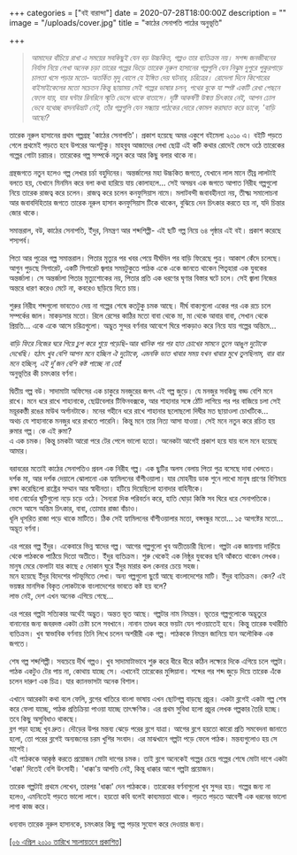 +++
categories = ["বই বারান্দা"]
date = 2020-07-28T18:00:00Z
description = ""
image = "/uploads/cover.jpg"
title = "কাঠের সেনাপতি পাঠের অনুভূতি"

+++
> _আমাদের বাঁচিয়ে রাখা এ সময়ের সবকিছুই যেন বড় উচ্চকিত, গল্পও তার ব্যতিক্রম নয়। সশব্দ জনজীবনের নির্যাস নিয়ে লেখা অনেক চড়া তারের গল্পের ভিড়ে তারেক নূরুল হাসানের গল্পগুলি যেন নিঝুম দুপুরে পুকুরপাড়ে চালতা খসে পড়ার মতো- অতর্কিত মৃদু বোলে যে ইঙ্গিত দেয় ঘটনার, চরিত্রের। রোদেলা দিনে কিশোরের বাইসাইকেলের মতো সচেতন কিন্তু ছায়াময় সেই গল্পের ভাষার চলন, পথের বুকে যা স্পষ্ট একটি রেখা পেছনে ফেলে যায়, যার ঘন্টার রিনরিনে স্মৃতি ভেসে থাকে বাতাসে। দৃষ্টি আকর্ষণী উন্মত্ত চিৎকার নেই, আপন ঢোল ভেবে যথেচ্ছ বাদনবিভ্রাট নেই, তাঁর গল্পগুলি যেন সন্ধ্যায় পাঠকের দোরে কোমল করাঘাত করে ডাকে, 'বাড়ি আছো?_

তারেক নূরুল হাসানের প্রথম গল্পগ্রন্থ 'কাঠের সেনাপতি'। প্রকাশ হয়েছে অমর একুশে বইমেলা ২০১০ এ। বইটি পড়তে গেলে প্রথমেই পড়তে হবে উপরের অংশটুকু। মাহবুব আজাদের লেখা ছোট্ট এই কটি কথার রোদেই ভেসে ওঠে তারেকের গল্পের গোটা চরাচর। তারেকের গল্প সম্পর্কে নতুন করে আর কিছু বলার থাকে না।

গ্রন্থজগতে নতুন হলেও গল্প লেখার চর্চা বহুদিনের। অন্তর্জালের মহা উচ্চকিত জগতে, যেখানে লাল মানে তীব্র লালটাই বলতে হয়, যেখানে মিনমিন করে বলা কথা হারিয়ে যায় কোলাহলে... সেই অসম্ভব এক জগতে আপাত নিরীহ গল্পগুলো নিয়ে তারেক রাজত্ব করে চলেন। রাজত্ব করে চলেন কনফুসিয়াস নামে। মলাটবন্দী জবাবহীনতা নয়, তীক্ষ্ম সমালোচনা আর জবাবদিহিতার জগতে তারেক নূরুল হাসান কনফুসিয়াস টিকে থাকেন, বুঝিয়ে দেন চিৎকার করতে হয় না, যদি চিন্তার জোর থাকে।

সমান্তরাল, বউ, কাঠের সেনাপতি, ইঁদুর, নিমন্ত্রণ আর শব্দশিল্পী- এই ছটি গল্প নিয়ে ৬৪ পৃষ্ঠার এই বই। প্রকাশ করেছে শস্যপর্ব।

পিতা আর পুত্রের গল্প সমান্তরাল। পিতার মৃত্যুর পর খবর পেয়ে দীর্ঘদিন পর বাড়ি ফিরেছে পুত্র। আকাশ কেঁদে চলেছে। আগুন পুড়ছে সিগারেট, একটি সিগারেট জ্বলার সময়টুকুতে পাঠক একে একে জানতে থাকেন পিতৃহারা এক যুবকের অন্তর্জালা। সে অন্তর্জালা পিতার মৃত্যুশোকের নয়, পিতার প্রতি এক ধরণের ঘৃণার বিস্তার ঘটে চলে। সেই জ্বালা নিজের অন্তরে ধারণ করেও মেটে না, কবরেও ছড়িয়ে দিতে চায়।

শুরুর নিরীহ শব্দগুলো ভাবতেও দেয় না গল্পের শেষে কতটুকু চমক আছে। দীর্ঘ বাক্যগুলো একের পর এক রচে চলে সম্পর্কের জাল। মাকড়সার মতো। রিলে রেসের কাঠির মতো বাবা থেকে মা, মা থেকে আবার বাবা, সেখান থেকে প্রিয়তি... একে একে আসে চরিত্রগুলো। অদ্ভুত সুন্দর বর্ণনার আবেশে ঘিরে পাকড়াও করে নিয়ে যায় গল্পের অন্তিমে...

_বাড়ি ফিরে নিজের ঘরে গিয়ে চুপ করে শুয়ে পড়েছি-আর খানিক পর পর হাত চোখের সামনে তুলে আঙুল দুটোকে দেখেছি। হঠাৎ খুব বেশি আপন মনে হচ্ছিল ঐ দুটোকে, এমনকি ভাত খাবার সময় যখন খাবার মুখে তুলছিলাম, বার বার মনে হচ্ছিল, এই দু'জন বেশি কষ্ট পাচ্ছে না তো!_  
অনুভূতির কী চমৎকার বর্ণনা।

দ্বিতীয় গল্প বউ। সাদামাটা অফিসের এক চাকুরে মনজুরের জগৎ এই গল্প জুড়ে। যে মনজুর সবকিছু বড্ড বেশি মনে রাখে। মনে ধরে রাখে শাহানাকে, ছোট্টবেলার টিফিনবক্সকে, আর শাহানার সঙ্গে ঠোঁট লাগিয়ে পর পর বাজিয়ে চলা সেই ময়ূরকণ্ঠী রঙের মাউথ অর্গানটাকে। মনের গহীনে ধরে রাখে শাহানার ছলোছলো দিঘীর মত ছায়াওলা চোখটিকে...  
অথচ যে শাহানাকে মনজুর ধরে রাখতে পারেনি। কিন্তু মনে তার নিত্য আসা যাওয়া। সেই মনে নতুন করে রচিত হয় রুমার গল্প। কে এই রুমা?  
এ এক চমক। কিন্তু চমকটা আরো পরে টের পেলে ভালো হতো। অনেকটা আগেই প্রকাশ হয়ে যায় বলে মনে হয়েছে আমার।

বরাবরের মতোই কাঠের সেনাপতিও প্রবল এক নিরীহ গল্প। এক ছুটির অলস বেলায় পিতা পুত্র বসেছে দাবা খেলতে। দর্শক মা, আর দর্শক দেয়ালে ঝোলানো এক হ্যামিলনের বাঁশীওয়ালা। যার মোহনীয় ডাক শুনে লাখো মানুষ প্রাণের বিণিময়ে রক্ষা করেছিলো রাষ্ট্রের সম্মান আর স্বাধীনতা। হটিয়ে দিয়েছিলো হানাদার বাহিনীকে।  
দাবা বোর্ডের ঘুটিগুলো নড়ে চড়ে ওঠে। সৈন্যরা দিক পরিবর্তন করে, হাতি ঘোড়া কিস্তি সব ঘিরে ধরে সেনাপতিকে।  
ভেসে আসে অন্তিম চিৎকার, বাবা, তোমার রাজা বাঁচাও।  
ধূলি ধূসরিত রাজা পড়ে থাকে মাটিতে। ঠিক সেই হ্যামিলনের বাঁশীওয়ালার মতো, বঙ্গবন্ধুর মতো... ১৫ আগষ্টের মতো...  
অদ্ভূত বর্ণনা।

এর পরের গল্প ইঁদুর। একেবারে ভিন্ন স্বাদের গল্প। আগের গল্পগুলো খুব অতীতচারী ছিলো। গল্পটা এক জায়গায় দাড়িঁয়ে থেকে পাঠককে পাঠিয়ে দিতো অতীতে। ইঁদুর ব্যতিক্রম। শুরু থেকেই এক নিষ্ঠুর যুবকের ছবি আঁকতে থাকেন লেখক। মানুষ মেরে ফেলাটা যার কাছে ৫ দোকান ঘুরে ইঁদুর মারার কল কেনার চেয়ে সহজ।  
মনে হয়েছে ইঁদুর বিদেশের পটভূমিতে লেখা। অন্য গল্পগুলো ছুয়েঁ আছে বাংলাদেশের মাটি। ইঁদুর ব্যতিক্রম। কেন? এই ভয়ঙ্কর মানসিক বিকৃত লোকটাকে বাংলাদেশের ভাবতে কষ্ট হয় বলে?  
লাভ নেই, দেশ এখন অনেক এগিয়ে গেছে...

এর পরের গল্পটা সত্যিকার অর্থেই অদ্ভুত। অন্তত ভূত আছে। গল্পটার নাম নিমন্ত্রন। ভূতের গল্পগুলোকে অদ্ভূতুরে বানানোর জন্য জবরদস্ত একটা চেষ্টা চলে সবখানে। নানান তাণ্ডব করে ভয়টা যেন পাওয়াতেই হবে। কিন্তু তারেক যথারীতি ব্যতিক্রম। খুব স্বাভাবিক বর্ণনায় তিনি লিখে চলেন অশরীরী এক গল্প। পাঠককে নিমন্ত্রন জানিয়ে যান অলৌকিক এক জগতে।

শেষ গল্প শব্দশিল্পী। সবচেয়ে দীর্ঘ গল্পও। খুব সাদামাটাভাবে শুরু করে ধীরে ধীরে কঠিন লক্ষ্যের দিকে এগিয়ে চলে গল্পটা। পাঠক একটুও টের পায় না, কোথায় যাচ্ছে সে। এখানেই তারেকের মুন্সিয়ানা। শব্দের পর শব্দ জুড়ে দিয়ে তারেক এঁকে চলেন দারুণ এক চিত্র। যার ক্যানভাসটা অনেক বিশাল।

এখানে আরেকটা কথা বলে ফেলি, ব্লগের খাতিরে বাংলা ভাষায় এখন ছোটগল্প বাড়ছে প্রচুর। একটা ব্লগেই একটা গল্প শেষ করে ফেলা যাচ্ছে, পাঠক প্রতিক্রিয়া পাওয়া যাচ্ছে তাৎক্ষণিক। এর প্রথম সুবিধা হলো প্রচুর লেখক গল্পকার তৈরি হচ্ছে। তবে কিছু অসুবিধাও থাকছে।  
ব্লগ পড়া হচ্ছে খুব দ্রুত। দৌড়ের উপর মন্তব্য ঝেড়ে পরের ব্লগে যাত্রা। আগের ব্লগে হয়তো কারো প্রতি সমবেদনা জানাতে হলো, তো পরের ব্লগেই অন্যজনের চরম খুশির সংবাদ। এর মাঝখানে গল্পটা পড়ে ফেলে পাঠক। মন্তব্যগুলোও হয় সে মাপেই।  
এই পাঠককে আকৃষ্ঠ করতে প্রয়োজন মোটা দাগের চমক। তাই ব্লগে অনেকেই গল্পের চেয়ে গল্পের শেষে মোটা দাগে একটা 'ধাক্কা' দিতেই বেশি উৎসাহী। 'ধাক্কা'য় আপত্তি নেই, কিন্তু ধাক্কার আগে গল্পটা প্রয়োজন।

তারেক গল্পটাই প্রথমে লেখেন, তারপর 'ধাক্কা' দেন পাঠককে। তারেকের বর্ণনাগুলো খুব সুন্দর হয়। গল্পের জন্য না হলেও, এমনিতেই পড়তে ভালো লাগে। হয়তো কবি বলেই কাব্যময়তা থাকে। পড়তে পড়তে আবেশী এক ধরনের ভালো লাগা কাজ করে।

ধন্যবাদ তারেক নূরুল হাসানকে, চমৎকার কিছু গল্প পড়ার সুযোগ করে দেওয়ার জন্য।

[\[০৬ এপ্রিল ২০১০ তারিখে সচলায়তনে প্রকাশিত\]](http://www.sachalayatan.com/nazrul_islam/31330)
